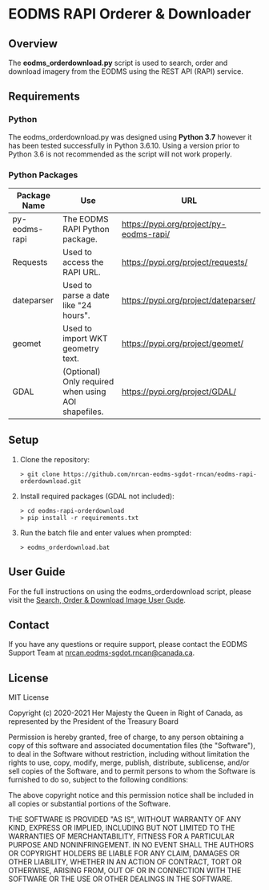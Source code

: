EODMS RAPI Orderer & Downloader
=================================================

## Overview

The **eodms_orderdownload.py** script is used to search, order and download imagery from the EODMS using the REST API (RAPI) service.

## Requirements

### Python

The eodms_orderdownload.py was designed using **Python 3.7** however it has been tested successfully in Python 3.6.10. Using a version prior to Python 3.6 is not recommended as the script will not work properly.

### Python Packages

| Package Name  | Use                                                 | URL                                     |
|---------------|-----------------------------------------------------|-----------------------------------------|
| py-eodms-rapi | The EODMS RAPI Python package.                      | https://pypi.org/project/py-eodms-rapi/ |
| Requests      | Used to access the RAPI URL.                        | https://pypi.org/project/requests/      |
| dateparser    | Used to parse a date like "24 hours".               | https://pypi.org/project/dateparser/    |
| geomet        | Used to import WKT geometry text.                   | https://pypi.org/project/geomet/        |
| GDAL          | (Optional) Only required when using AOI shapefiles. | https://pypi.org/project/GDAL/          |

## Setup

1. Clone the repository:
	
	```dos
	> git clone https://github.com/nrcan-eodms-sgdot-rncan/eodms-rapi-orderdownload.git
	```
	
2. Install required packages (GDAL not included):

	```dos
	> cd eodms-rapi-orderdownload
	> pip install -r requirements.txt
	```
	
3. Run the batch file and enter values when prompted:
	
	```dos
	> eodms_orderdownload.bat
	```

## User Guide

For the full instructions on using the eodms_orderdownload script, please visit the [Search, Order & Download Image User Gude](https://github.com/nrcan-eodms-sgdot-rncan/eodms-rapi-orderdownload/wiki/Search,-Order-and-Download-Imagery-Script---Guide).

## Contact

If you have any questions or require support, please contact the EODMS Support Team at nrcan.eodms-sgdot.rncan@canada.ca.

## License

MIT License

Copyright (c) 2020-2021 Her Majesty the Queen in Right of Canada, as 
represented by the President of the Treasury Board

Permission is hereby granted, free of charge, to any person obtaining a 
copy of this software and associated documentation files (the "Software"), 
to deal in the Software without restriction, including without limitation 
the rights to use, copy, modify, merge, publish, distribute, sublicense, 
and/or sell copies of the Software, and to permit persons to whom the 
Software is furnished to do so, subject to the following conditions:

The above copyright notice and this permission notice shall be included in 
all copies or substantial portions of the Software.

THE SOFTWARE IS PROVIDED "AS IS", WITHOUT WARRANTY OF ANY KIND, EXPRESS OR
IMPLIED, INCLUDING BUT NOT LIMITED TO THE WARRANTIES OF MERCHANTABILITY,
FITNESS FOR A PARTICULAR PURPOSE AND NONINFRINGEMENT. IN NO EVENT SHALL THE
AUTHORS OR COPYRIGHT HOLDERS BE LIABLE FOR ANY CLAIM, DAMAGES OR OTHER
LIABILITY, WHETHER IN AN ACTION OF CONTRACT, TORT OR OTHERWISE, ARISING 
FROM, OUT OF OR IN CONNECTION WITH THE SOFTWARE OR THE USE OR OTHER 
DEALINGS IN THE SOFTWARE.
